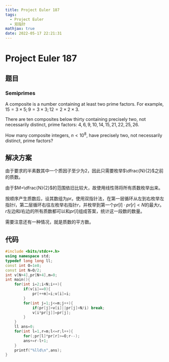 ```yaml
---
title: Project Euler 187
tags:
  - Project Euler
  - 双指针
mathjax: true
date: 2022-05-17 22:21:31
---
```


<escape><!-- more --></escape>

# Project Euler 187

## 题目

### Semiprimes

A composite is a number containing at least two prime factors. For example, $15 = 3 \times 5; 9 = 3 \times 3; 12 = 2 \times 2 \times 3$.

There are ten composites below thirty containing precisely two, not necessarily distinct, prime factors: $4, 6, 9, 10, 14, 15, 21, 22, 25, 26$.

How many composite integers, $n < 10^8$, have precisely two, not necessarily distinct, prime factors?

## 解决方案

由于要求的半素数其中一个质因子至少为$2$，因此只需要枚举$\dfrac{N}{2}$之前的质数。

由于$M=\dfrac{N}{2}$的范围依旧比较大，故使用线性筛将所有质数枚举出来。

按顺序产生质数后，设其数组为$pr$。使用双指针法，在第一层循环从左到右枚举左指针$l$，第二层循环右往左枚举右指针$r$，并枚举到第一个$pr[l]\cdot pr[r]< N$的最大$r$。$r$左边和$l$右边的所有质数都可以和$pr[l]$组成答案，统计这一段数的数量。

需要注意还有一种情况，就是质数的平方数。

## 代码

```C++
#include <bits/stdc++.h>
using namespace std;
typedef long long ll;
const int O=1e8;
const int N=O/2;
int v[N+4],pr[N+4],m=0;
int main(){
    for(int i=2;i<N;i++){
        if(v[i]==0){
            pr[++m]=i;v[i]=i;
        }
        for(int j=1;j<=m;j++){
            if(pr[j]>v[i]||pr[j]>N/i) break;
            v[i*pr[j]]=pr[j];
        }
    }
    ll ans=0;
    for(int l=1,r=m;l<=r;l++){
        for(;pr[l]*pr[r]>=O;r--);
        ans+=r-l+1;
    }
    printf("%lld\n",ans);
}
```
